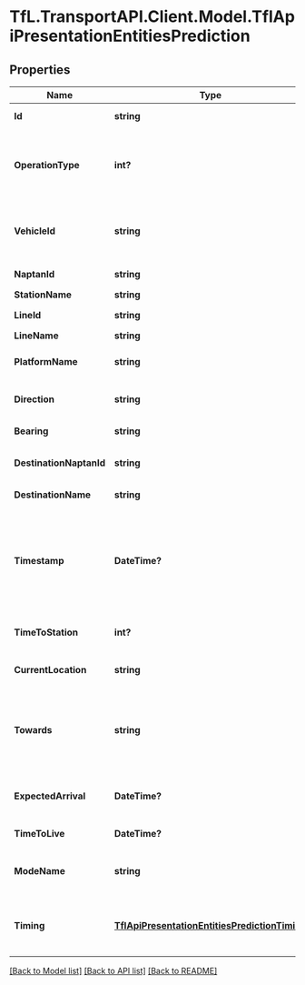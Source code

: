 # TfL.TransportAPI.Client.Model.TflApiPresentationEntitiesPrediction
## Properties

Name | Type | Description | Notes
------------ | ------------- | ------------- | -------------
**Id** | **string** | The identitier for the prediction | [optional] 
**OperationType** | **int?** | The type of the operation (1: is new or has been updated, 2: should be deleted from any client cache) | [optional] 
**VehicleId** | **string** | The actual vehicle in transit (for train modes, the leading car of the rolling set) | [optional] 
**NaptanId** | **string** | Identifier for the prediction | [optional] 
**StationName** | **string** | Station name | [optional] 
**LineId** | **string** | Unique identifier for the Line | [optional] 
**LineName** | **string** | Line Name | [optional] 
**PlatformName** | **string** | Platform name (for bus, this is the stop letter) | [optional] 
**Direction** | **string** | Direction (unified to inbound/outbound) | [optional] 
**Bearing** | **string** | Bearing (between 0 to 359) | [optional] 
**DestinationNaptanId** | **string** | Naptan Identifier for the prediction&#39;s destination | [optional] 
**DestinationName** | **string** | Name of the destination | [optional] 
**Timestamp** | **DateTime?** | Timestamp for when the prediction was inserted/modified (source column drives what objects are broadcast on each iteration) | [optional] 
**TimeToStation** | **int?** | Prediction of the Time to station in seconds | [optional] 
**CurrentLocation** | **string** | The current location of the vehicle. | [optional] 
**Towards** | **string** | Routing information or other descriptive text about the path of the vehicle towards the destination | [optional] 
**ExpectedArrival** | **DateTime?** | The expected arrival time of the vehicle at the stop/station | [optional] 
**TimeToLive** | **DateTime?** | The expiry time for the prediction | [optional] 
**ModeName** | **string** | The mode name of the station/line the prediction relates to | [optional] 
**Timing** | [**TflApiPresentationEntitiesPredictionTiming**](TflApiPresentationEntitiesPredictionTiming.md) | Keep the original timestamp from MongoDb fo debugging purposes | [optional] 

[[Back to Model list]](../../TfL.TransportAPI.Client/docs/README.md#documentation-for-models) [[Back to API list]](../../TfL.TransportAPI.Client/docs/README.md#documentation-for-api-endpoints) [[Back to README]](../../TfL.TransportAPI.Client/docs/README.md)

